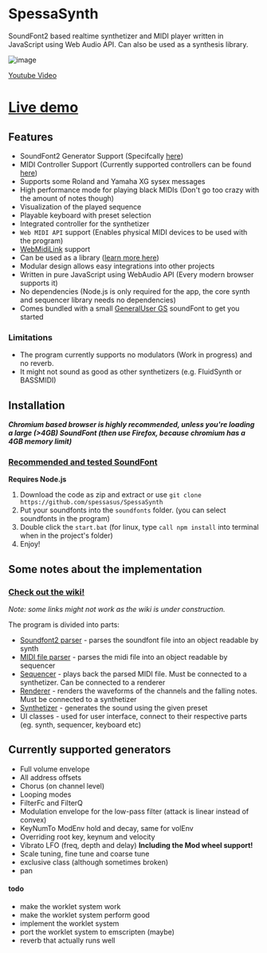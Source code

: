 # SpessaSynth
SoundFont2 based realtime synthetizer and MIDI player written in JavaScript using Web Audio API. Can also be used as a synthesis library.


![image](https://github.com/spessasus/SpessaSynth/assets/95608008/b092e92b-0f21-4b97-8449-75cb1b6a72cc)


[Youtube Video](https://youtu.be/_vPkI35Y5Po)

# [Live demo](https://spessasus.github.io/SpessaSynth/)

## Features
- SoundFont2 Generator Support (Specifcally [here](#currently-supported-generators))
- MIDI Controller Support (Currently supported controllers can be found [here](../../wiki/Synthetizer-Class#supported-controllers))
- Supports some Roland and Yamaha XG sysex messages
- High performance mode for playing black MIDIs (Don't go too crazy with the amount of notes though)
- Visualization of the played sequence
- Playable keyboard with preset selection
- Integrated controller for the synthetizer
- `Web MIDI API` support (Enables physical MIDI devices to be used with the program)
- [WebMidiLink](https://www.g200kg.com/en/docs/webmidilink/) support
- Can be used as a library ([learn more here](../../wiki/Usage-As-Library))
- Modular design allows easy integrations into other projects
- Written in pure JavaScript using WebAudio API (Every modern browser supports it)
- No dependencies (Node.js is only required for the app, the core synth and sequencer library needs no dependencies)
- Comes bundled with a small [GeneralUser GS](https://schristiancollins.com/generaluser.php) soundFont to get you started

### Limitations
- The program currently supports no modulators (Work in progress) and no reverb. 
- It might not sound as good as other synthetizers (e.g. FluidSynth or BASSMIDI)

## Installation
***Chromium based browser is highly recommended, unless you're loading a large (>4GB) SoundFont (then use Firefox, because chromium has a 4GB memory limit)***

### [Recommended and tested SoundFont](https://musical-artifacts.com/artifacts/1176)

**Requires Node.js**
1. Download the code as zip and extract or use `git clone https://github.com/spessasus/SpessaSynth`
2. Put your soundfonts into the `soundfonts` folder. (you can select soundfonts in the program)
3. Double click the `start.bat` (for linux, type `call npm install` into terminal when in the project's folder)
4. Enjoy!

## Some notes about the implementation
### [Check out the wiki!](../../wiki/Home)
*Note: some links might not work as the wiki is under construction.*

The program is divided into parts:
- [Soundfont2 parser](../../wiki/SoundFont2-Class) - parses the soundfont file into an object readable by synth
- [MIDI file parser](../../wiki/MIDI-Class) - parses the midi file into an object readable by sequencer
- [Sequencer](../../wiki/Sequencer-Class) - plays back the parsed MIDI file. Must be connected to a synthetizer. Can be connected to a renderer
- [Renderer](../../wiki/Renderer-Class) - renders the waveforms of the channels and the falling notes. Must be connected to a synthetizer
- [Synthetizer](../../wiki/Synthetizer-Class) - generates the sound using the given preset
- UI classes - used for user interface, connect to their respective parts (eg. synth, sequencer, keyboard etc)


## Currently supported generators
- Full volume envelope
- All address offsets
- Chorus (on channel level)
- Looping modes
- FilterFc and FilterQ
- Modulation envelope for the low-pass filter (attack is linear instead of convex)
- KeyNumTo ModEnv hold and decay, same for volEnv
- Overriding root key, keynum and velocity
- Vibrato LFO (freq, depth and delay) **Including the Mod wheel support!**
- Scale tuning, fine tune and coarse tune
- exclusive class (although sometimes broken)
- pan

#### todo
- make the worklet system work
- make the worklet system perform good
- implement the worklet system
- port the worklet system to emscripten (maybe)
- reverb that actually runs well